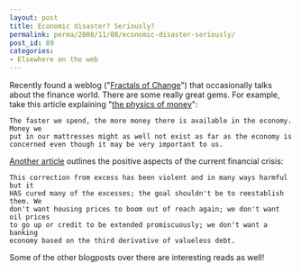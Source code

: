 ```yaml
---
layout: post
title: Economic disaster? Seriously?
permalink: perma/2008/11/08/economic-disaster-seriously/
post_id: 89
categories: 
- Elsewhere on the web
---
```


Recently found a weblog ("<a href="http://blog.tomevslin.com/">Fractals of
Change</a>") that occasionally talks about the finance world. There are some
really great gems. For example, take this article explaining "<a
href="http://blog.tomevslin.com/2008/10/the-physics-of.html">the physics of
money</a>":

    The faster we spend, the more money there is available in the economy. Money we
    put in our mattresses might as well not exist as far as the economy is
    concerned even though it may be very important to us.

<a href="http://blog.tomevslin.com/2008/11/the-glass-is-ha.html">Another
article</a> outlines the positive aspects of the current financial crisis:

    This correction from excess has been violent and in many ways harmful but it
    HAS cured many of the excesses; the goal shouldn't be to reestablish them. We
    don't want housing prices to boom out of reach again; we don't want oil prices
    to go up or credit to be extended promiscuously; we don't want a banking
    economy based on the third derivative of valueless debt.

Some of the other blogposts over there are interesting reads as well!

